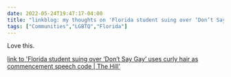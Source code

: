 ---date: 2022-05-24T19:47:17-04:00title: "linkblog: my thoughts on 'Florida student suing over ‘Don’t Say Gay’ uses curly hair as commencement speech code | The Hill'"tags: ["Communities","LGBTQ","Florida"]---Love this. [link to 'Florida student suing over ‘Don’t Say Gay’ uses curly hair as commencement speech code | The Hill'](https://thehill.com/blogs/blog-briefing-room/3498890-florida-student-suing-over-dont-say-gay-uses-curly-hair-as-commencement-speech-code/)